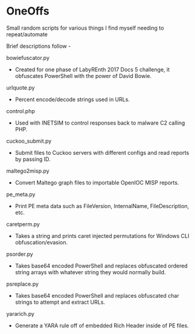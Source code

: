 # OneOffs
Small random scripts for various things I find myself needing to repeat/automate

Brief descriptions follow -

bowiefuscator.py
* Created for one phase of LabyREnth 2017 Docs 5 challenge, it obfuscates PowerShell with the power of David Bowie.

urlquote.py
* Percent encode/decode strings used in URLs.

control.php
* Used with INETSIM to control responses back to malware C2 calling PHP.

cuckoo_submit.py
* Submit files to Cuckoo servers with different configs and read reports by passing ID.

maltego2misp.py
* Convert Maltego graph files to importable OpenIOC MISP reports.

pe_meta.py
* Print PE meta data such as FileVersion, InternalName, FileDescription, etc.

caretperm.py
* Takes a string and prints caret injected permutations for Windows CLI obfuscation/evasion.

psorder.py
* Takes base64 encoded PowerShell and replaces obfuscated ordered string arrays with whatever string they would normally build.

psreplace.py
* Takes base64 encoded PowerShell and replaces obfuscated char strings to attempt and extract URLs.

yararich.py
* Generate a YARA rule off of embedded Rich Header inside of PE files.

